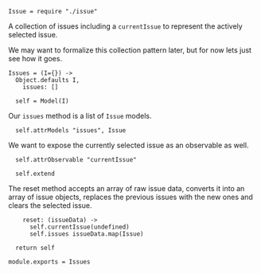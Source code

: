     Issue = require "./issue"

A collection of issues including a `currentIssue` to represent the actively
selected issue.

We may want to formalize this collection pattern later, but for now lets just
see how it goes.

    Issues = (I={}) ->
      Object.defaults I,
        issues: []

      self = Model(I)

Our `issues` method is a list of `Issue` models.

      self.attrModels "issues", Issue

We want to expose the currently selected issue as an observable as well.

      self.attrObservable "currentIssue"

      self.extend

The reset method accepts an array of raw issue data, converts it into an array
of issue objects, replaces the previous issues with the new ones and clears the
selected issue.

        reset: (issueData) ->
          self.currentIssue(undefined)
          self.issues issueData.map(Issue)

      return self

    module.exports = Issues
